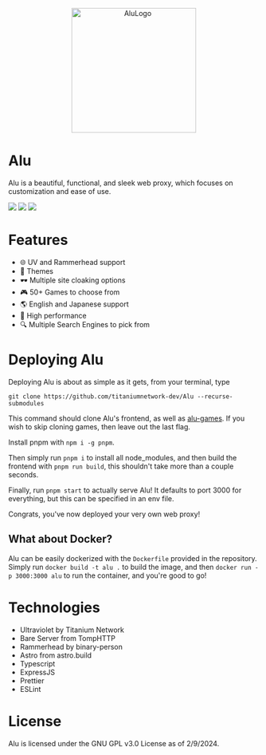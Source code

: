 <p align="center">

  <img src="https://github.com/titaniumnetwork-dev/Alu/assets/99224452/d740378b-3fba-4470-8f06-3eefdae8a313" alt="AluLogo" width="250"/>
</p>

# Alu

Alu is a beautiful, functional, and sleek web proxy, which focuses on customization and ease of use.

<img src="https://shields.io/github/languages/code-size/titaniumnetwork-dev/Alu?style=flat-square&logo=github"/> <img src="https://shields.io/github/stars/titaniumnetwork-dev/Alu?style=flat-square&logo=github"/> <img src="https://img.shields.io/badge/made%20with-coffee-452515?style=flat-square&logo=coffeescript"/>

# Features

- 🌐 UV and Rammerhead support
- 🎨 Themes
- 🕶 Multiple site cloaking options
- 🎮 50+ Games to choose from
- 🌎 English and Japanese support
- 🚀 High performance
- 🔍 Multiple Search Engines to pick from

# Deploying Alu

Deploying Alu is about as simple as it gets, from your terminal, type

`git clone https://github.com/titaniumnetwork-dev/Alu --recurse-submodules`

This command should clone Alu's frontend, as well as [alu-games](https://github.com/wearrrrr/alu-games). If you wish to skip cloning games, then leave out the last flag.

Install pnpm with `npm i -g pnpm`.

Then simply run `pnpm i` to install all node_modules, and then build the frontend with `pnpm run build`, this shouldn't take more than a couple seconds.

Finally, run `pnpm start` to actually serve Alu! It defaults to port 3000 for everything, but this can be specified in an env file.

Congrats, you've now deployed your very own web proxy!

## What about Docker?

Alu can be easily dockerized with the `Dockerfile` provided in the repository. Simply run `docker build -t alu .` to build the image, and then `docker run -p 3000:3000 alu` to run the container, and you're good to go!

# Technologies

- Ultraviolet by Titanium Network
- Bare Server from TompHTTP
- Rammerhead by binary-person
- Astro from astro.build
- Typescript
- ExpressJS
- Prettier
- ESLint

# License

Alu is licensed under the GNU GPL v3.0 License as of 2/9/2024.
